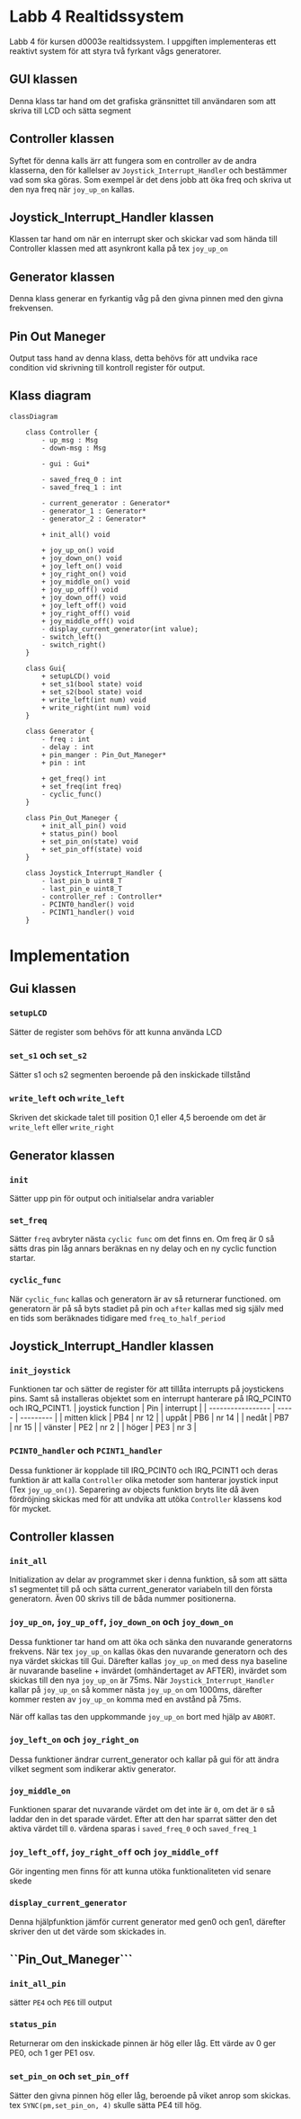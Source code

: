 # Labb 4 Realtidssystem
Labb 4 för kursen d0003e realtidssystem.
I uppgiften implementeras ett reaktivt system för att styra två fyrkant vågs generatorer.

## GUI klassen
Denna klass tar hand om det grafiska gränsnittet till användaren som att skriva till LCD och sätta segment

## Controller klassen
Syftet för denna kalls ärr att fungera som en controller av de andra klasserna,
den för kallelser av ``Joystick_Interrupt_Handler`` och bestämmer vad som ska göras.
Som exempel är det dens jobb att öka freq och skriva ut den nya freq när ``joy_up_on`` kallas.

## Joystick_Interrupt_Handler klassen
Klassen tar hand om när en interrupt sker och skickar vad som hända till Controller klassen med att asynkront kalla på tex ``joy_up_on`` 

## Generator klassen
Denna klass generar en fyrkantig våg på den givna pinnen med den givna frekvensen.

## Pin Out Maneger
Output tass hand av denna klass, detta behövs för att undvika race condition vid skrivning till kontroll register för output.  

## Klass diagram
<!--
hur klass diagramed görs
https://mermaid.js.org/syntax/classDiagram.html
-->
```mermaid
classDiagram

    class Controller {
        - up_msg : Msg
        - down-msg : Msg

        - gui : Gui*

        - saved_freq_0 : int
        - saved_freq_1 : int

        - current_generator : Generator*
        - generator_1 : Generator*
        - generator_2 : Generator*

        + init_all() void

        + joy_up_on() void
        + joy_down_on() void
        + joy_left_on() void
        + joy_right_on() void
        + joy_middle_on() void
        + joy_up_off() void
        + joy_down_off() void
        + joy_left_off() void
        + joy_right_off() void
        + joy_middle_off() void
        - display_current_generator(int value);
        - switch_left()
        - switch_right()
    }
    
    class Gui{
        + setupLCD() void
        + set_s1(bool state) void
        + set_s2(bool state) void
        + write_left(int num) void
        + write_right(int num) void
    }

    class Generator {
        - freq : int
        - delay : int
        + pin_manger : Pin_Out_Maneger*
        + pin : int

        + get_freq() int
        + set_freq(int freq)
        - cyclic_func()
    }

    class Pin_Out_Maneger {
        + init_all_pin() void
        + status_pin() bool
        + set_pin_on(state) void
        + set_pin_off(state) void
    }

    class Joystick_Interrupt_Handler {
        - last_pin_b uint8_T
        - last_pin_e uint8_T
        - controller_ref : Controller*
        - PCINT0_handler() void
        - PCINT1_handler() void
    }
```

# Implementation

## Gui klassen

### ``setupLCD``
Sätter de register som behövs för att kunna använda LCD

### ``set_s1`` och ``set_s2``
Sätter s1 och s2 segmenten beroende på den inskickade tillstånd

### ``write_left`` och ``write_left``
Skriven det skickade talet till position 0,1 eller 4,5 beroende om det är ``write_left`` eller ``write_right``

## Generator klassen

### ``init``
Sätter upp pin för output och initialselar andra variabler

### ``set_freq``
Sätter ``freq``
avbryter nästa ``cyclic func`` om det finns en.
Om freq är 0 så sätts dras pin låg annars beräknas en ny delay och en ny cyclic function startar.

### ``cyclic_func``
När ``cyclic_func`` kallas och generatorn är av så returnerar functioned.
om generatorn är på så byts stadiet på pin och ``after`` kallas med sig själv med en
tids som beräknades tidigare med ``freq_to_half_period``

## Joystick_Interrupt_Handler klassen

### ``init_joystick``
Funktionen tar och sätter de register för att tillåta interrupts på joystickens pins.
Samt så installeras objektet som en interrupt hanterare på IRQ_PCINT0 och IRQ_PCINT1.
| joystick function | Pin   | interrupt |
| ----------------- | ----- | --------- |
| mitten klick      | PB4   | nr 12     |
| uppåt             | PB6   | nr 14     | 
| nedåt             | PB7   | nr 15     | 
| vänster           | PE2   | nr 2      | 
| höger             | PE3   | nr 3      |

### ``PCINT0_handler`` och ``PCINT1_handler``
Dessa funktioner är kopplade till IRQ_PCINT0 och IRQ_PCINT1
och deras funktion är att kalla ``Controller`` olika metoder som hanterar joystick input
(Tex ``joy_up_on()``).
Separering av objects funktion bryts lite då även fördröjning skickas med för att undvika att utöka ``Controller`` klassens kod för mycket.

## Controller klassen

### ``init_all``
Initialization av delar av programmet sker i denna funktion,
så som att sätta s1 segmentet till på och sätta current_generator variabeln till den första generatorn.
Även 00 skrivs till de båda nummer positionerna.

### ``joy_up_on``, ``joy_up_off``, ``joy_down_on`` och ``joy_down_on``
Dessa funktioner tar hand om att öka och sänka den nuvarande generatorns frekvens.
När tex ``joy_up_on`` kallas ökas den nuvarande generatorn och des nya värdet skickas till Gui.
Därefter kallas ``joy_up_on`` med dess nya baseline är nuvarande baseline + invärdet (omhändertaget av AFTER),
invärdet som skickas till den nya ``joy_up_on`` är 75ms.
När ``Joystick_Interrupt_Handler`` kallar på ``joy_up_on`` så kommer nästa ``joy_up_on`` om 1000ms,
därefter kommer resten av ``joy_up_on`` komma med en avstånd på 75ms.

När off kallas tas den uppkommande ``joy_up_on`` bort med hjälp av ``ABORT``.

### ``joy_left_on`` och ``joy_right_on``
Dessa funktioner ändrar current_generator och kallar på gui för att ändra vilket segment som indikerar aktiv generator.

### ``joy_middle_on``
Funktionen sparar det nuvarande värdet om det inte är ``0``, om det är ``0`` så laddar den in det sparade värdet.
Efter att den har sparrat sätter den det aktiva värdet till ``0``. värdena sparas i ``saved_freq_0`` och ``saved_freq_1``

### ``joy_left_off``, ``joy_right_off`` och ``joy_middle_off``
Gör ingenting men finns för att kunna utöka funktionaliteten vid senare skede

### ``display_current_generator``
Denna hjälpfunktion jämför current generator med gen0 och gen1,
därefter skriver den ut det värde som skickades in.

## ``Pin_Out_Maneger```

### ``init_all_pin``
sätter ``PE4`` och ``PE6`` till output

### ``status_pin``
Returnerar om den inskickade pinnen är hög eller låg. Ett värde av 0 ger PE0, och 1 ger PE1 osv.

### ``set_pin_on`` och ``set_pin_off``
Sätter den givna pinnen hög eller låg, beroende på viket anrop som skickas. tex ``SYNC(pm,set_pin_on, 4)`` skulle sätta PE4 till hög.
